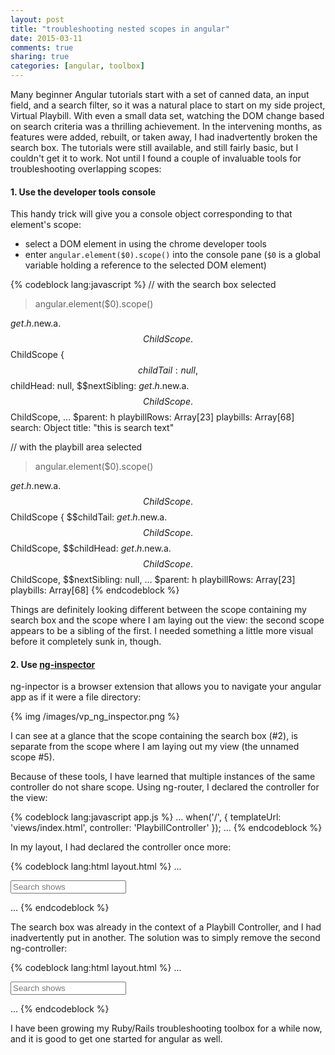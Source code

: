 ```yaml
---
layout: post
title: "troubleshooting nested scopes in angular"
date: 2015-03-11
comments: true
sharing: true
categories: [angular, toolbox]
---
```


Many beginner Angular tutorials start with a set of canned data, an input field, and a search filter, so it was a natural place to start on my side project, Virtual Playbill. With even a small data set, watching the DOM change based on search criteria was a thrilling achievement. In the intervening months, as features were added, rebuilt, or taken away, I had inadvertently broken the search box. The tutorials were still available, and still fairly basic, but I couldn't get it to work. Not until I found a couple of invaluable tools for troubleshooting overlapping scopes: <!--more-->

#### 1. Use the developer tools console

This handy trick will give you a console object corresponding to that element's scope:

  * select a DOM element in using the chrome developer tools
  * enter `angular.element($0).scope()` into the console pane (`$0` is a global variable holding a reference to the selected DOM element)

{% codeblock lang:javascript %}
// with the search box selected
> angular.element($0).scope()

$get.h.$new.a.$$ChildScope.$$ChildScope {$$childTail: null, $$childHead: null, $$nextSibling: $get.h.$new.a.$$ChildScope.$$ChildScope,
  ...
  $parent: h
  playbillRows: Array[23]
  playbills: Array[68]
  search: Object
    title: "this is search text"

// with the playbill area selected
> angular.element($0).scope()

$get.h.$new.a.$$ChildScope.$$ChildScope { $$childTail: $get.h.$new.a.$$ChildScope.$$ChildScope, $$childHead: $get.h.$new.a.$$ChildScope.$$ChildScope, $$nextSibling: null,
  ...
  $parent: h
  playbillRows: Array[23]
  playbills: Array[68]
{% endcodeblock %}

Things are definitely looking different between the scope containing my search box and the scope where I am laying out the view: the second scope appears to be a sibling of the first. I needed something a little more visual before it completely sunk in, though.

#### 2. Use [ng-inspector](https://chrome.google.com/webstore/detail/ng-inspector-for-angularj/aadgmnobpdmgmigaicncghmmoeflnamj)

ng-inpector is a browser extension that allows you to navigate your angular app as if it were a file directory:

{% img /images/vp_ng_inspector.png %}

I can see at a glance that the scope containing the search box (#2), is separate from the scope where I am laying out my view (the unnamed scope #5).

Because of these tools, I have learned that multiple instances of the same controller do not share scope. Using ng-router, I declared the controller for the view:

{% codeblock lang:javascript app.js %}
  ...
  when('/', {
    templateUrl: 'views/index.html',
    controller: 'PlaybillController'
  });
  ...
{% endcodeblock %}

In my layout, I had declared the controller once more:

{% codeblock lang:html layout.html %}
  ...
  <div ng-controller="PlaybillController">
    <form class="navbar-form navbar-left" role="search">
      <div class="form-group">
        <input type="text" class="form-control" placeholder="Search shows" ng-model="search.title">
      </div>
    </form>
  </div>
  ...
{% endcodeblock %}

The search box was already in the context of a Playbill Controller, and I had inadvertently put in another. The solution was to simply remove the second ng-controller:

{% codeblock lang:html layout.html %}
  ...
  <div>
    <form class="navbar-form navbar-left" role="search">
      <div class="form-group">
        <input type="text" class="form-control" placeholder="Search shows" ng-model="search.title">
      </div>
    </form>
  </div>
  ...
{% endcodeblock %}

I have been growing my Ruby/Rails troubleshooting toolbox for a while now, and it is good to get one started for angular as well.
